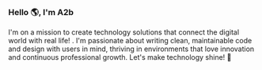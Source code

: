 <link rel="stylesheet" type='text/css' href="https://cdn.jsdelivr.net/gh/devicons/devicon@latest/devicon.min.css" />

### Hello 🌎, I'm A2b

I'm on a mission to create technology solutions that connect the digital world with real life! . I'm passionate about writing clean, maintainable code and design with users in mind, thriving in environments that love innovation and continuous professional growth. Let's make technology shine! 🚀



<!---
Riodejanerio/Riodejanerio is a ✨ special ✨ repository because its `README.md` (this file) appears on your GitHub profile.
You can click the Preview link to take a look at your changes.
--->
